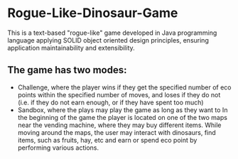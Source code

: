 # Rogue-Like-Dinosaur-Game
This is a text-based "rogue-like" game developed in Java programming language applying SOLID object oriented design principles, ensuring application maintainability and extensibility. 
## The game has two modes: 
- Challenge, where the player wins if they get the specified number of eco points within the
specified number of moves, and loses if they do not (i.e. if they do not earn enough, or if they
have spent too much)
- Sandbox, where the plays may play the game as long as they want to
In the beginning of the game the player is located on one of the two maps near the vending machine, where they may buy different items. While moving around the maps, the user may interact with dinosaurs, find items, such as fruits, hay, etc and earn or spend eco point by performing various actions.

